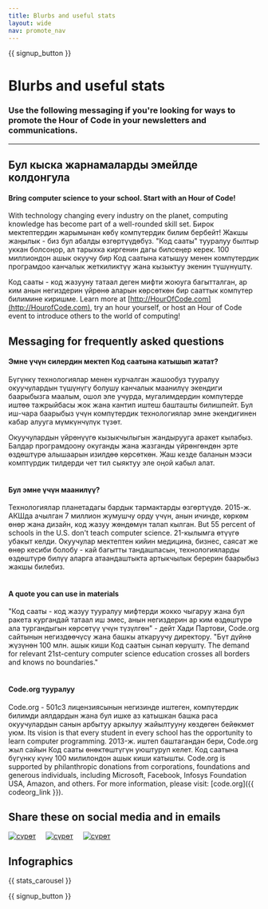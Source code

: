 ```yaml
---
title: Blurbs and useful stats
layout: wide
nav: promote_nav
---
```


<a id="blurb"></a>

{{ signup_button }}

# Blurbs and useful stats

### Use the following messaging if you're looking for ways to promote the Hour of Code in your newsletters and communications.

* * *

## Бул кыска жарнамаларды эмейлде колдонгула

#### Bring computer science to your school. Start with an Hour of Code!

With technology changing every industry on the planet, computing knowledge has become part of a well-rounded skill set. Бирок мектептердин жарымынан көбү компүтердик билим бербейт! Жакшы жаңылык - биз бул абалды өзгөртүүдөбүз. "Код сааты" тууралуу былтыр уккан болсоңор, ал тарыхка киргенин дагы билсеңер керек. 100 миллиондон ашык окуучу бир Код саатына катышуу менен компүтердик програмдоо канчалык жеткиликтүү жана кызыктуу экенин түшүнүштү.

Код сааты - код жазууну татаал деген мифти жоюуга багытталган, ар ким анын негиздерин үйрөнө аларын көрсөткөн бир сааттык компүтер билимине киришме. Learn more at [http://HourOfCode.com](http://HourofCode.com), try an hour yourself, or host an Hour of Code event to introduce others to the world of computing!

## Messaging for frequently asked questions

#### Эмне үчүн силердин мектеп Код саатына катышып жатат?

Бүгүнкү технологиялар менен курчалган жашообуз тууралуу окуучулардын түшүнүгү болушу канчалык маанилүү экендиги баарыбызга маалым, ошол эле учурда, мугалимдердин компүтерде иштөө тажрыйбасы жок жана кантип иштеш башташты билишпейт. Бул иш-чара баарыбыз үчүн компүтердик технологиялар эмне экендигинен кабар алууга мүмкүнчүлүк түзөт.

Окуучулардын үйрөнүүгө кызыкчылыгын жандырууга аракет кылабыз. Балдар програмдоону окуганды жана жазганды үйрөнгөндөн эрте өздөштүрө алышаарын изилдөө көрсөткөн. Жаш кезде баланын мээси комптүрдик тилдерди чет тил сыяктуу эле оңой кабыл алат. <br /> <br />

#### Бул эмне үчүн маанилүү?

Технологиялар планетадагы бардык тармактарды өзгөртүүдө. 2015-ж. АКШда ачылган 7 миллион жумушчу орду үчүн, анын ичинде, көркөм өнөр жана дизайн, код жазуу жөндөмүн талап кылган. But 55 percent of schools in the U.S. don't teach computer science. 21-кылымга өтүүгө убакыт келди. Окуучулар мектептен кийин медицина, бизнес, саясат же өнөр кесиби болобу - кай багытты тандашпасын, технологияларды өздөштүрө билүү аларга атаандаштыкта артыкчылык берерин баарыбыз жакшы билебиз. <br /> <br />

#### A quote you can use in materials

"Код сааты - код жазуу тууралуу мифтерди жокко чыгаруу жана бул ракета кургандай татаал иш эмес, анын негиздерин ар ким өздөштүрө ала тургандыгын көрсөтүү үчүн түзүлгөн" - дейт Хади Партови, Code.org сайтынын негиздөөчүсү жана башкы аткаруучу директору. "Бүт дүйнө жүзүнөн 100 млн. ашык киши Код саатын сынап көрүштү. The demand for relevant 21st-century computer science education crosses all borders and knows no boundaries." <br /> <br />

#### Code.org тууралуу

Code.org - 501c3 лицензиясынын негизинде иштеген, компүтердик билимди аялдардын жана бул ишке аз катышкан башка раса окуучулардын санын арбытуу аркылуу жайылтууну көздөгөн бейөкмөт уюм. Its vision is that every student in every school has the opportunity to learn computer programming. 2013-ж. иштеп баштагандан бери, Code.org жыл сайын Код сааты өнөктөштүгүн уюштуруп келет. Код саатына бүгүнкү күнү 100 милилондон ашык киши катышты. Code.org is supported by philanthropic donations from corporations, foundations and generous individuals, including Microsoft, Facebook, Infosys Foundation USA, Amazon, and others. For more information, please visit: [code.org]({{ codeorg_link }}).

## Share these on social media and in emails

[![сүрөт](/images/social-media//fit-250/social-1.png)](/images/social-media/social-1.png)&nbsp;&nbsp;&nbsp;&nbsp; [![сүрөт](/images/social-media/fit-250/social-2.png)](/images/social-media/social-2.png)&nbsp;&nbsp;&nbsp;&nbsp; [![сүрөт](/images/social-media/fit-250/social-3.png)](/images/social-media/social-3.png)&nbsp;&nbsp;&nbsp;&nbsp;

<a id="infographics"></a>

## Infographics

{{ stats_carousel }}

{{ signup_button }}
